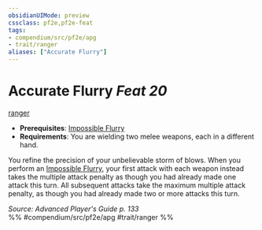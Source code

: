```yaml
---
obsidianUIMode: preview
cssclass: pf2e,pf2e-feat
tags:
- compendium/src/pf2e/apg
- trait/ranger
aliases: ["Accurate Flurry"]
---
```

# Accurate Flurry  *Feat 20*  
[ranger](/rules/traits/ranger.md)  

- **Prerequisites**: [Impossible Flurry](/compendium/feats/impossible-flurry.md)
- **Requirements**: You are wielding two melee weapons, each in a different hand.

You refine the precision of your unbelievable storm of blows. When you perform an [Impossible Flurry](/compendium/feats/impossible-flurry.md), your first attack with each weapon instead takes the multiple attack penalty as though you had already made one attack this turn. All subsequent attacks take the maximum multiple attack penalty, as though you had already made two or more attacks this turn.

*Source: Advanced Player's Guide p. 133*  
%% #compendium/src/pf2e/apg #trait/ranger %%